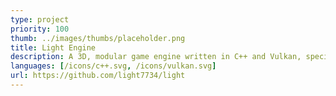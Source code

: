 ```yaml
---
type: project
priority: 100
thumb: ../images/thumbs/placeholder.png
title: Light Engine 
description: A 3D, modular game engine written in C++ and Vulkan, specialized towards pixel-art based game development
languages: [/icons/c++.svg, /icons/vulkan.svg]
url: https://github.com/light7734/light
---
```

